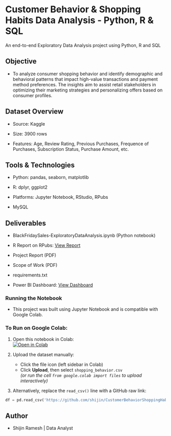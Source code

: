 # Customer Behavior & Shopping Habits Data Analysis - Python, R & SQL

An end-to-end Exploratory Data Analysis project using Python, R and SQL

## Objective

* To analyze consumer shopping behavior and identify demographic and behavioral patterns that impact high-value transactions and payment method preferences. The insights aim to assist retail stakeholders in optimizing their marketing strategies and personalizing offers based on consumer profiles.

## Dataset Overview

* Source: Kaggle

* Size: 3900 rows

* Features: Age, Review Rating, Previous Purchases, Frequence of Purchases, Subscription Status, Purchase Amount, etc.

## Tools & Technologies

* Python: pandas, seaborn, matplotlib

* R: dplyr, ggplot2

* Platforms: Jupyter Notebook, RStudio, RPubs
  
* MySQL

## Deliverables

* BlackFridaySales-ExploratoryDataAnalysis.ipynb (Python notebook)

* R Report on RPubs: [View Report](http://rpubs.com/shijinramesh/customerbehavior_statisticalanalysi)
  
* Project Report (PDF)

* Scope of Work (PDF)

* requirements.txt

* Power BI Dashboard: [View Dashboard](https://app.powerbi.com/links/osKtGzDl_M?ctid=695626df-d117-4278-b37d-1252e4fd8b07&pbi_source=linkShare)

### Running the Notebook

- This project was built using Jupyter Notebook and is compatible with Google Colab.

### To Run on Google Colab:
1. Open this notebook in Colab:  
   [![Open in Colab](https://colab.research.google.com/assets/colab-badge.svg)](https://github.com/shijin/CustomerBehaviorShoppingHabits-DataAnalysis-Python_R_SQL/blob/main/ConsumerBehavior_ShoppingHabits-DataAnalysis.ipynb)

2. Upload the dataset manually:  
   - Click the file icon (left sidebar in Colab)
   - Click **Upload**, then select `shopping_behavior.csv`  
   *(or run the cell `from google.colab import files` to upload interactively)*

3. Alternatively, replace the `read_csv()` line with a GitHub raw link:
```python
df = pd.read_csv('https://github.com/shijin/CustomerBehaviorShoppingHabits-DataAnalysis-Python_R_SQL/blob/main/shopping_behavior.csv')
```
## Author

* Shijin Ramesh | Data Analyst 
